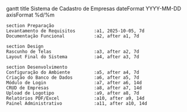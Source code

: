 
gantt
    title Sistema de Cadastro de Empresas
    dateFormat  YYYY-MM-DD
    axisFormat  %d/%m

    section Preparação
    Levantamento de Requisitos       :a1, 2025-10-05, 7d
    Documentação Funcional           :a2, after a1, 7d

    section Design
    Rascunho de Telas                :a3, after a2, 7d
    Layout Final do Sistema          :a4, after a3, 7d

    section Desenvolvimento
    Configuração do Ambiente         :a5, after a4, 7d
    Criação do Banco de Dados        :a6, after a5, 7d
    Módulo de Login                  :a7, after a6, 14d
    CRUD de Empresas                 :a8, after a7, 14d
    Upload de Logotipo               :a9, after a8, 7d
    Relatórios PDF/Excel             :a10, after a9, 14d
    Painel Administrativo            :a11, after a10, 14d
